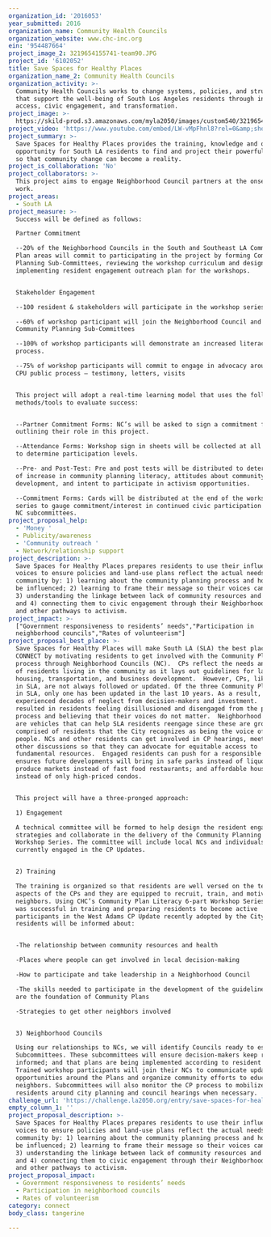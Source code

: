 ```yaml
---
organization_id: '2016053'
year_submitted: 2016
organization_name: Community Health Councils
organization_website: www.chc-inc.org
ein: '954487664'
project_image_2: 3219654155741-team90.JPG
project_id: '6102052'
title: Save Spaces for Healthy Places
organization_name_2: Community Health Councils
organization_activity: >-
  Community Health Councils works to change systems, policies, and structures
  that support the well-being of South Los Angeles residents through increased
  access, civic engagement, and transformation.
project_image: >-
  https://skild-prod.s3.amazonaws.com/myla2050/images/custom540/3219654155741-team90.JPG
project_video: 'https://www.youtube.com/embed/LW-vMpFhnl8?rel=0&amp;showinfo=0'
project_summary: >-
  Save Spaces for Healthy Places provides the training, knowledge and ongoing
  opportunity for South LA residents to find and project their powerful voices
  so that community change can become a reality.
project_is_collaboration: 'No'
project_collaborators: >-
  This project aims to engage Neighborhood Council partners at the onset of the
  work.
project_areas:
  - South LA
project_measure: >-
  Success will be defined as follows:

  Partner Commitment

  --20% of the Neighborhood Councils in the South and Southeast LA Community
  Plan areas will commit to participating in the project by forming Community
  Planning Sub-Committees, reviewing the workshop curriculum and designing and
  implementing resident engagement outreach plan for the workshops.


  Stakeholder Engagement

  --100 resident & stakeholders will participate in the workshop series

  --60% of workshop participant will join the Neighborhood Council and the
  Community Planning Sub-Committees

  --100% of workshop participants will demonstrate an increased literacy in CP
  process.

  --75% of workshop participants will commit to engage in advocacy around the
  CPU public process – testimony, letters, visits


  This project will adopt a real-time learning model that uses the following
  methods/tools to evaluate success:


  --Partner Commitment Forms: NC’s will be asked to sign a commitment form
  outlining their role in this project.  

  --Attendance Forms: Workshop sign in sheets will be collected at all sessions
  to determine participation levels.

  --Pre- and Post-Test: Pre and post tests will be distributed to determine rate
  of increase in community planning literacy, attitudes about community plan
  development, and intent to participate in activism opportunities.

  --Commitment Forms: Cards will be distributed at the end of the workshop
  series to gauge commitment/interest in continued civic participation through
  NC subcommittees.
project_proposal_help:
  - 'Money '
  - Publicity/awareness
  - 'Community outreach '
  - Network/relationship support
project_description: >-
  Save Spaces for Healthy Places prepares residents to use their influential
  voices to ensure policies and land-use plans reflect the actual needs of their
  community by: 1) learning about the community planning process and how it can
  be influenced; 2) learning to frame their message so their voices can matter;
  3) understanding the linkage between lack of community resources and health;
  and 4) connecting them to civic engagement through their Neighborhood Councils
  and other pathways to activism.
project_impact: >-
  ["Government responsiveness to residents’ needs","Participation in
  neighborhood councils","Rates of volunteerism"]
project_proposal_best_place: >-
  Save Spaces for Healthy Places will make South LA (SLA) the best place to
  CONNECT by motivating residents to get involved with the Community Plan (CP)
  process through Neighborhood Councils (NC).  CPs reflect the needs and values
  of residents living in the community as it lays out guidelines for land use,
  housing, transportation, and business development.  However, CPs, like those
  in SLA, are not always followed or updated. Of the three Community Plan areas
  in SLA, only one has been updated in the last 10 years. As a result, SLA has
  experienced decades of neglect from decision-makers and investment.  This has
  resulted in residents feeling disillusioned and disengaged from the political
  process and believing that their voices do not matter.  Neighborhood Councils
  are vehicles that can help SLA residents reengage since these are groups
  comprised of residents that the City recognizes as being the voice of the
  people. NCs and other residents can get involved in CP hearings, meetings, and
  other discussions so that they can advocate for equitable access to
  fundamental resources.  Engaged residents can push for a responsible CP that
  ensures future developments will bring in safe parks instead of liquor stores;
  produce markets instead of fast food restaurants; and affordable housing
  instead of only high-priced condos. 


  This project will have a three-pronged approach:

  1) Engagement

  A technical committee will be formed to help design the resident engagement
  strategies and collaborate in the delivery of the Community Planning Literacy
  Workshop Series. The committee will include local NCs and individuals
  currently engaged in the CP Updates.


  2) Training

  The training is organized so that residents are well versed on the technical
  aspects of the CPs and they are equipped to recruit, train, and motivate their
  neighbors. Using CHC’s Community Plan Literacy 6-part Workshop Series, that
  was successful in training and preparing residents to become active
  participants in the West Adams CP Update recently adopted by the City,
  residents will be informed about:


  -The relationship between community resources and health

  -Places where people can get involved in local decision-making

  -How to participate and take leadership in a Neighborhood Council

  -The skills needed to participate in the development of the guidelines which
  are the foundation of Community Plans

  -Strategies to get other neighbors involved 


  3) Neighborhood Councils

  Using our relationships to NCs, we will identify Councils ready to establish
  Subcommittees. These subcommittees will ensure decision-makers keep residents
  informed; and that plans are being implemented according to resident feedback.
  Trained workshop participants will join their NCs to communicate updates and
  opportunities around the Plans and organize community efforts to educate their
  neighbors. Subcommittees will also monitor the CP process to mobilize
  residents around city planning and council hearings when necessary.
challenge_url: 'https://challenge.la2050.org/entry/save-spaces-for-healthy-places'
empty_column_1: ''
project_proposal_description: >-
  Save Spaces for Healthy Places prepares residents to use their influential
  voices to ensure policies and land-use plans reflect the actual needs of their
  community by: 1) learning about the community planning process and how it can
  be influenced; 2) learning to frame their message so their voices can matter;
  3) understanding the linkage between lack of community resources and health;
  and 4) connecting them to civic engagement through their Neighborhood Councils
  and other pathways to activism.
project_proposal_impact:
  - Government responsiveness to residents’ needs
  - Participation in neighborhood councils
  - Rates of volunteerism
category: connect
body_class: tangerine

---
```

